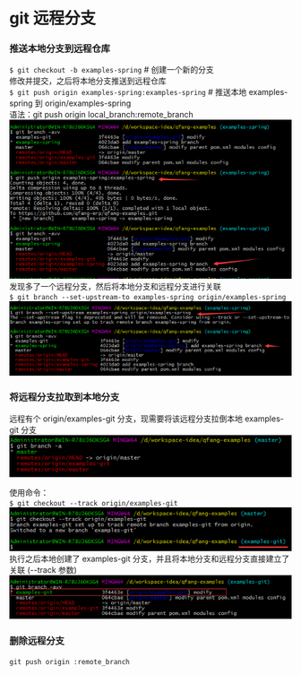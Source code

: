 # git 远程分支

### 推送本地分支到远程仓库
`$ git checkout -b examples-spring` # 创建一个新的分支  
修改并提交，之后将本地分支推送到远程仓库  
`$ git push origin examples-spring:examples-spring` # 推送本地 examples-spring 到 origin/examples-spring  
语法：git push origin local_branch:remote_branch
![推送本地分支到远程仓库](../images/0001.png)  
发现多了一个远程分支，然后将本地分支和远程分支进行关联  
`$ git branch --set-upstream-to examples-spring origin/examples-spring`  
![将本地分支和远程分支关联](../images/0002.png)


### 将远程分支拉取到本地分支
远程有个 origin/examples-git 分支，现需要将该远程分支拉倒本地 examples-git 分支
![远程分支](../images/0003.png)

使用命令：  
`$ git checkout --track origin/examples-git`
![远程分支](../images/0004.png)  
执行之后本地创建了 examples-git 分支，并且将本地分支和远程分支直接建立了关联 (--track 参数)
![远程分支](../images/0005.png)

### 删除远程分支
`git push origin :remote_branch`
